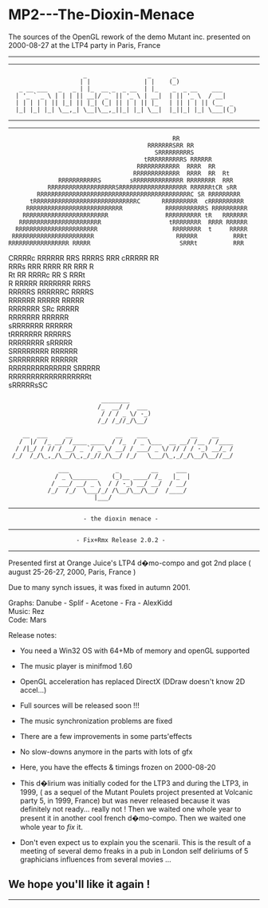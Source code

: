 # MP2---The-Dioxin-Menace
The sources of the OpenGL rework of the demo Mutant inc. presented on 2000-08-27 at the LTP4 party in Paris, France


--------------------------------------------------------------------------
--------------------------------------------------------------------------
                         _                 _      _                       
                        | |               | |    (_)                      
       _ __ ___   _   _ | |_  __ _  _ __  | |_    _  _ __    ___          
      | '_ ` _ \ | | | || __|/ _` || '_ \ | __|  | || '_ \  / __|         
      | | | | | || |_| || |_| (_| || | | || |_   | || | | || (__  _       
      |_| |_| |_| \__,_| \__|\__,_||_| |_| \__|  |_||_| |_| \___|(_)      

--------------------------------------------------------------------------
--------------------------------------------------------------------------


                                                  RR                      
                                           RRRRRRRSRR RR                  
                                             SRRRRRRRRRS                  
                                          tRRRRRRRRRRS RRRRRR             
                                        RRRRRRRRRRRR  RRRR  RR            
                                       RRRRRRRRRRRRR  RRRR  RR  Rt        
                  RRRRRRRRRRRS        sRRRRRRRRRRRRRR RRRRRRRR  RRR       
               RRRRRRRRRRRRRRRRRRRSRRRRRRRRRRRRRRRRRRR RRRRRRtCR sRR      
            RRRRRRRRRRRRRRRRRRRRRRRRRRRRRRRRRRRRRRRRRRRC SR RRRRRRRRR     
          tRRRRRRRRRRRRRRRRRRRRRRRRRRRRRC      RRRRRRRRRR  cRRRRRRRRRR    
         RRRRRRRRRRRRRRRRRRRRRRRRRRR            RRRRRRRRRRRS RRRRRRRRRR   
        RRRRRRRRRRRRRRRRRRRRRRRR                RRRRRRRRRR tR   RRRRRRR   
       RRRRRRRRRRRRRRRRRRRRRRR                   tRRRRRRRR  RRRR RRRRRR   
      RRRRRRRRRRRRRRRRRRRRRRR                     RRRRRRRR  t     RRRRR   
     RRRRRRRRRRRRRRRRRRRRRRR                       RRRRRR          RRRt   
    RRRRRRRRRRRRRRRRR RRRRR                         SRRRt          RRR    
   CRRRRc RRRRRR RRS  RRRRS           RRR   cRRRRR                 RR     
   RRRs   RRR         RRRR           RR          RRR               R      
   Rt     RR          RRRRc          RR  S        RRRt                    
   R                  RRRRR          RRRRRRR       RRRS                   
                      RRRRRS          RRRRRRC      RRRRS                  
                      RRRRRR           RRRRR       RRRRR                  
                      RRRRRRR           SRc        RRRRR                  
                       RRRRRRR                     RRRRRR                 
                       sRRRRRRR                    RRRRRR                 
                        tRRRRRRR                   RRRRRS                 
                         RRRRRRRR                 sRRRRR                  
                          SRRRRRRRR               RRRRRR                  
                           SRRRRRRRR             RRRRRR                   
                             RRRRRRRRRRRRRR   SRRRRR                      
                               RRRRRRRRRRRRRRRRRRt                        
                                 sRRRRRsSC                                


                              ________                                    
                             /_  __/ /  ___                               
                              / / / _ \/ -_)                              
                             /_/ /_//_/\__/                               

        __  ___     __            __    ___            __    __           
       /  |/  /_ __/ /____ ____  / /_  / _ \___  __ __/ /__ / /____       
      / /|_/ / // / __/ _ `/ _ \/ __/ / ___/ _ \/ // / / -_) __/_ /       
     /_/  /_/\_,_/\__/\_,_/_//_/\__/ /_/   \___/\_,_/_/\__/\__//__/       

                  ___             _         __     ___                    
                 / _ \_______    (_)__ ____/ /_   |_  |                   
                / ___/ __/ _ \  / / -_) __/ __/  / __/                    
               /_/  /_/  \___/_/ /\__/\__/\__/  /____/                    
                            |___/                                         

 -------------------------------------------------------------------------
                         - the dioxin menace -
 -------------------------------------------------------------------------
                       - Fix+Rmx Release 2.0.2 -
 -------------------------------------------------------------------------

  Presented first at Orange Juice's LTP4 d�mo-compo and got 2nd place
  ( august 25-26-27, 2000, Paris, France )                                       

  Due to many synch issues, it was fixed in autumn 2001.


  Graphs: Danube - Splif - Acetone - Fra - AlexKidd                       
  Music:  Rez                                                            
  Code:   Mars                                                            



  Release notes:

  - You need a Win32 OS with 64+Mb of memory and openGL supported

  - The music player is minifmod 1.60

  - OpenGL acceleration has replaced DirectX (DDraw doesn't know 2D accel...)

  - Full sources will be released soon !!!



  - The music synchronization problems are fixed

  - There are a few improvements in some parts'effects

  - No slow-downs anymore in the parts with lots of gfx



  - Here, you have the effects & timings frozen on 2000-08-20

  - This d�lirium was initially coded for the LTP3 and during the LTP3, in 1999,
    ( as a sequel of the Mutant Poulets project presented at Volcanic party 5,
    in 1999, France) but was never released because it was definitely not ready...
    really not !
    Then we waited one whole year to present it in another cool french d�mo-compo.
    Then we waited one whole year to  *fix*  it.

  - Don't even expect us to explain you the scenarii. This is the result of
    a meeting of several demo freaks in a pub in London
    self deliriums of 5 graphicians
    influences from several movies
    ...



  We hope you'll like it again !                                                                          
 -------------------------------------------------------------------------
 -------------------------------------------------------------------------
